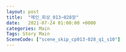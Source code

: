 ```yaml
---
layout: post
title:  "메인_회상_013~028장"
date:   2021-07-24 01:00:00 +0000
categories: Main
Tags: Story Main
SceneCode: ["scene_skip_cp013-028_q1_s10"]
---
```

